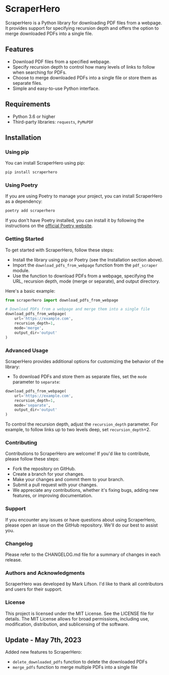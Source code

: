 # ScraperHero

ScraperHero is a Python library for downloading PDF files from a webpage. It provides support for specifying recursion depth and offers the option to merge downloaded PDFs into a single file.

## Features

- Download PDF files from a specified webpage.
- Specify recursion depth to control how many levels of links to follow when searching for PDFs.
- Choose to merge downloaded PDFs into a single file or store them as separate files.
- Simple and easy-to-use Python interface.

## Requirements

- Python 3.6 or higher
- Third-party libraries: `requests`, `PyMuPDF`

## Installation

### Using pip

You can install ScraperHero using pip:

```sh
pip install scraperhero
```

### Using Poetry

If you are using Poetry to manage your project, you can install ScraperHero as a dependency:

```sh
poetry add scraperhero
```
If you don't have Poetry installed, you can install it by following the instructions on the <a href="https://python-poetry.org/docs/#installation" target="_new">official Poetry website</a>.

### Getting Started

To get started with ScraperHero, follow these steps:

- Install the library using pip or Poetry (see the Installation section above).
- Import the `download_pdfs_from_webpage` function from the `pdf_scraper` module.
- Use the function to download PDFs from a webpage, specifying the URL, recursion depth, mode (merge or separate), and output directory.

Here's a basic example:

```python
from scraperhero import download_pdfs_from_webpage

# Download PDFs from a webpage and merge them into a single file
download_pdfs_from_webpage(
    url='https://example.com',
    recursion_depth=1,
    mode='merge',
    output_dir='output'
)
```
### Advanced Usage

ScraperHero provides additional options for customizing the behavior of the library:

- To download PDFs and store them as separate files, set the `mode` parameter to `separate`:

```python
download_pdfs_from_webpage(
    url='https://example.com',
    recursion_depth=1,
    mode='separate',
    output_dir='output'
)
```
To control the recursion depth, adjust the `recursion_depth` parameter. For example, to follow links up to two levels deep, set `recursion_depth`=2.

### Contributing
Contributions to ScraperHero are welcome! If you'd like to contribute, please follow these steps:

- Fork the repository on GitHub.
- Create a branch for your changes.
- Make your changes and commit them to your branch.
- Submit a pull request with your changes.
- We appreciate any contributions, whether it's fixing bugs, adding new features, or improving documentation.

### Support
If you encounter any issues or have questions about using ScraperHero, please open an issue on the GitHub repository. We'll do our best to assist you.

### Changelog
Please refer to the CHANGELOG.md file for a summary of changes in each release.

### Authors and Acknowledgments
ScraperHero was developed by Mark Lifson. I'd like to thank all contributors and users for their support.

### License
This project is licensed under the MIT License. See the LICENSE file for details. The MIT License allows for broad permissions, including use, modification, distribution, and sublicensing of the software.

## Update - May 7th, 2023

Added new features to ScraperHero:

- `delete_downloaded_pdfs` function to delete the downloaded PDFs
- `merge_pdfs` function to merge multiple PDFs into a single file
